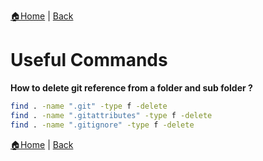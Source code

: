 [:house:Home](https://github.com/debbiswal/Articles) | [Back](https://github.com/debbiswal/Articles/blob/master/README.md#git)

# Useful Commands

**How to delete git reference from a folder and sub folder ?**  
```bash
find . -name ".git" -type f -delete  
find . -name ".gitattributes" -type f -delete  
find . -name ".gitignore" -type f -delete  
```



[:house:Home](https://github.com/debbiswal/Articles) | [Back](https://github.com/debbiswal/Articles/blob/master/README.md#git)
